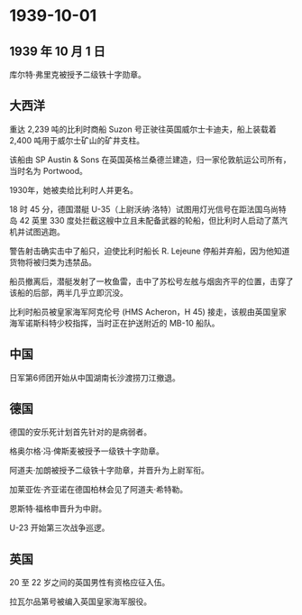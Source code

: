 # 1939-10-01

## 1939 年 10 月 1 日

库尔特·弗里克被授予二级铁十字勋章。

## 大西洋

重达 2,239 吨的比利时商船 Suzon 号正驶往英国威尔士卡迪夫，船上装载着
2,400 吨用于威尔士矿山的矿井支柱。

该船由 SP Austin & Sons
在英国英格兰桑德兰建造，归一家伦敦航运公司所有，当时名为 Portwood。

1930年，她被卖给比利时人并更名。

18 时 45 分，德国潜艇
U-35（上尉沃纳·洛特）试图用灯光信号在距法国乌尚特岛 42 英里 330
度处拦截这艘中立且未配备武器的轮船，但比利时人启动了蒸汽机并试图逃跑。

警告射击确实击中了船只，迫使比利时船长 R. Lejeune
停船并弃船，因为他知道货物将被归类为违禁品。

船员撤离后，潜艇发射了一枚鱼雷，击中了苏松号左舷与烟囱齐平的位置，击穿了该船的后部，两半几乎立即沉没。

比利时船员被皇家海军阿克伦号 (HMS Acheron，H 45)
接走，该舰由英国皇家海军诺斯科特少校指挥，当时正在护送附近的 MB-10
船队。

## 中国

日军第6师团开始从中国湖南长沙渡捞刀江撤退。

## 德国

德国的安乐死计划首先针对的是病弱者。

格奥尔格·冯·俾斯麦被授予一级铁十字勋章。

阿道夫·加朗被授予二级铁十字勋章，并晋升为上尉军衔。

加莱亚佐·齐亚诺在德国柏林会见了阿道夫·希特勒。

恩斯特·福格申晋升为中尉。

U-23 开始第三次战争巡逻。

## 英国

20 至 22 岁之间的英国男性有资格应征入伍。

拉瓦尔品第号被编入英国皇家海军服役。

